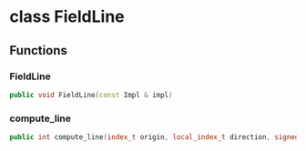 # class FieldLine

## Functions

### FieldLine

```cpp
public void FieldLine(const Impl & impl)
```

### compute_line

```cpp
public int compute_line(index_t origin, local_index_t direction, signed_index_t orientation)
```

